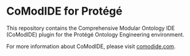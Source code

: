 # CoModIDE for Protégé

This repository contains the Comprehensive Modular Ontology IDE (CoModIDE) plugin for the Protégé Ontology Engineering environment.

For more information about CoModIDE, please visit [comodide.com](https://comodide.com).